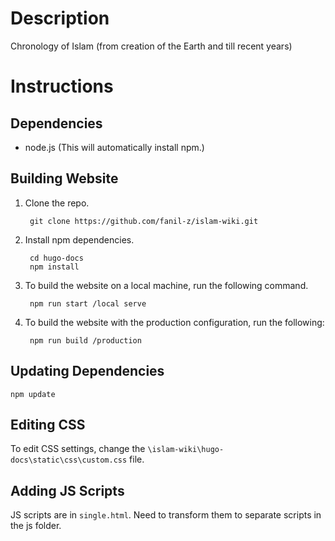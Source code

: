 
# Description

Chronology of Islam (from creation of the Earth and till recent years)

# Instructions

## Dependencies

* node.js (This will automatically install npm.)

## Building Website

1. Clone the repo.

		git clone https://github.com/fanil-z/islam-wiki.git

2. Install npm dependencies.

    	cd hugo-docs
    	npm install

3. To build the website on a local machine, run the following command.
	
	    npm run start /local serve

4. To build the website with the production configuration, run the following: 

	    npm run build /production

## Updating Dependencies

    npm update

## Editing CSS

To edit CSS settings, change the `\islam-wiki\hugo-docs\static\css\custom.css` file.

## Adding JS Scripts

JS scripts are in `single.html`. Need to transform them to separate scripts in the js folder.

